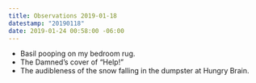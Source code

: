 ```yaml
---
title: Observations 2019-01-18
datestamp: "20190118"
date: 2019-01-24 00:58:00 -06:00
---
```


- Basil pooping on my bedroom rug.
- The Damned’s cover of “Help!”
- The audibleness of the snow falling in the dumpster at Hungry Brain.
